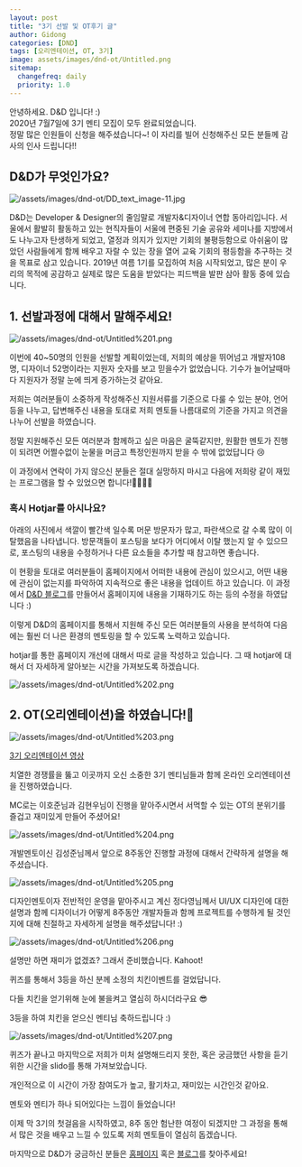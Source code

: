 ```yaml
---
layout: post
title: "3기 선발 및 OT후기 글"
author: Gidong
categories: [DND]
tags: [오리엔테이션, OT, 3기]
image: assets/images/dnd-ot/Untitled.png
sitemap:
  changefreq: daily
  priority: 1.0
---
```


안녕하세요. D&D 입니다! :)  
2020년 7월7일에 3기 멘티 모집이 모두 완료되었습니다.  
정말 많은 인원들이 신청을 해주셨습니다~! 이 자리를 빌어 신청해주신 모든 분들께 감사의 인사 드립니다!!

## D&D가 무엇인가요?

![/assets/images/dnd-ot/DD_text_image-11.jpg](https://blog.dnd.ac/assets/images/dnd-ot/DD_text_image-11.jpg)

D&D는 Developer & Designer의 줄임말로 개발자&디자이너 연합 동아리입니다. 서울에서 활발히 활동하고 있는 현직자들이 서울에 편중된 기술 공유와 세미나를 지방에서도 나누고자 탄생하게 되었고, 열정과 의지가 있지만 기회의 불평등함으로 아쉬움이 많았던 사람들에게 함께 배우고 자랄 수 있는 장을 열어 교육 기회의 평등함을 추구하는 것을 목표로 삼고 있습니다. 2019년 여름 1기를 모집하여 처음 시작되었고, 많은 분이 우리의 목적에 공감하고 실제로 많은 도움을 받았다는 피드백을 발판 삼아 활동 중에 있습니다.

## 1. 선발과정에 대해서 말해주세요!

![/assets/images/dnd-ot/Untitled%201.png](https://blog.dnd.ac/assets/images/dnd-ot/Untitled%201.png)

이번에 40~50명의 인원을 선발할 계획이었는데, 저희의 예상을 뛰어넘고 개발자108명, 디자이너 52명이라는 지원자 숫자를 보고 믿을수가 없었습니다. 기수가 늘어날때마다 지원자가 정말 눈에 띄게 증가하는것 같아요.

저희는 여러분들이 소중하게 작성해주신 지원서류를 기준으로 다룰 수 있는 분야, 언어등을 나누고, 답변해주신 내용을 토대로 저희 멘토들 나름대로의 기준을 가지고 의견을 나누어 선발을 하였습니다.

정말 지원해주신 모든 여러분과 함께하고 싶은 마음은 굴뚝같지만, 원활한 멘토가 진행이 되려면 어쩔수없이 눈물을 머금고 특정인원까지 받을 수 밖에 없었답니다 😢

이 과정에서 연락이 가지 않으신 분들은 절대 실망하지 마시고 다음에 저희랑 같이 재밌는 프로그램을 할 수 있었으면 합니다!🙆‍♀️🙆‍♂️

### 혹시 Hotjar를 아시나요?

아래의 사진에서 색깔이 빨간색 일수록 머문 방문자가 많고, 파란색으로 갈 수록 많이 이탈했음을 나타냅니다. 방문객들이 포스팅을 보다가 어디에서 이탈 했는지 알 수 있으므로, 포스팅의 내용을 수정하거나 다른 요소들을 추가할 때 참고하면 좋습니다.

이 현황을 토대로 여러분들이 홈페이지에서 어떠한 내용에 관심이 있으시고, 어떤 내용에 관심이 없는지를 파악하여 지속적으로 좋은 내용을 업데이트 하고 있습니다. 이 과정에서 [D&D 블로그](http://dndacademy.github.io)를 만들어서 홈페이지에 내용을 기재하기도 하는 등의 수정을 하였답니다 :)

이렇게 D&D의 홈페이지를 통해서 지원해 주신 모든 여러분들의 사용을 분석하여 다음에는 훨씬 더 나은 환경의 멘토링을 할 수 있도록 노력하고 있습니다.

hotjar를 통한 홈페이지 개선에 대해서 따로 글을 작성하고 있습니다. 그 때 hotjar에 대해서 더 자세하게 알아보는 시간을 가져보도록 하겠습니다.

![/assets/images/dnd-ot/Untitled%202.png](https://blog.dnd.ac/assets/images/dnd-ot/Untitled%202.png)

## 2. OT(오리엔테이션)을 하였습니다!🎊

![/assets/images/dnd-ot/Untitled%203.png](https://blog.dnd.ac/assets/images/dnd-ot/Untitled%203.png)

[3기 오리엔테이션 영상](https://youtu.be/suscgbageP4)

치열한 경쟁률을 뚫고 이곳까지 오신 소중한 3기 멘티님들과 함께 온라인 오리엔테이션을 진행하였습니다.

MC로는 이호준님과 김현우님이 진행을 맡아주시면서 서먹할 수 있는 OT의 분위기를 즐겁고 재미있게 만들어 주셨어요!

![/assets/images/dnd-ot/Untitled%204.png](https://blog.dnd.ac/assets/images/dnd-ot/Untitled%204.png)

개발멘토이신 김성준님께서 앞으로 8주동안 진행할 과정에 대해서 간략하게 설명을 해주셨습니다.

![/assets/images/dnd-ot/Untitled%205.png](https://blog.dnd.ac/assets/images/dnd-ot/Untitled%205.png)

디자인멘토이자 전반적인 운영을 맡아주시고 계신 정다영님께서 UI/UX 디자인에 대한 설명과 함께 디자이너가 어떻게 8주동안 개발자들과 함께 프로젝트를 수행하게 될 것인지에 대해 친절하고 자세하게 설명을 해주셨답니다! :)

![/assets/images/dnd-ot/Untitled%206.png](https://blog.dnd.ac/assets/images/dnd-ot/Untitled%206.png)

설명만 하면 재미가 없겠죠? 그래서 준비했습니다. Kahoot!

퀴즈를 통해서 3등을 하신 분께 소정의 치킨이벤트를 걸었답니다.

다들 치킨을 얻기위해 눈에 불을켜고 열심히 하시더라구요 😎

3등을 하여 치킨을 얻으신 멘티님 축하드립니다 :)

![/assets/images/dnd-ot/Untitled%207.png](https://blog.dnd.ac/assets/images/dnd-ot/Untitled%207.png)

퀴즈가 끝나고 마지막으로 저희가 미처 설명해드리지 못한, 혹은 궁금했던 사항을 듣기위한 시간을 slido를 통해 가져보았습니다.

개인적으로 이 시간이 가장 참여도가 높고, 활기차고, 재미있는 시간인것 같아요.

멘토와 멘티가 하나 되어있다는 느낌이 들었습니다!

이제 막 3기의 첫걸음을 시작하였고, 8주 동안 험난한 여정이 되겠지만 그 과정을 통해서 많은 것을 배우고 느낄 수 있도록 저희 멘토들이 열심히 돕겠습니다.

마지막으로 D&D가 궁금하신 분들은 [홈페이지](https://dnd.ac/) 혹은 [블로그](https://dndacademy.github.io)를 찾아주세요!
